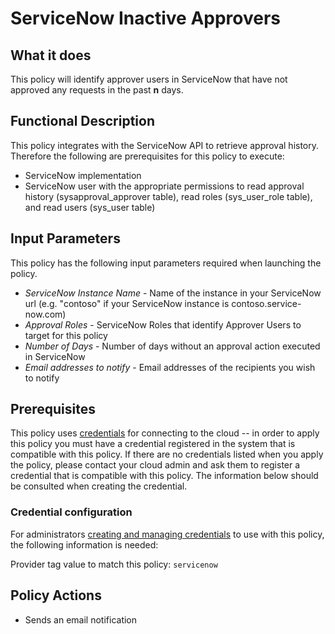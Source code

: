 # ServiceNow Inactive Approvers

## What it does

This policy will identify approver users in ServiceNow that have not approved any requests in the past **n** days.

## Functional Description

This policy integrates with the ServiceNow API to retrieve approval history. Therefore the following are prerequisites for this policy to execute:

- ServiceNow implementation
- ServiceNow user with the appropriate permissions to read approval history (sysapproval_approver table), read roles (sys_user_role table), and read users (sys_user table)

## Input Parameters

This policy has the following input parameters required when launching the policy.

- *ServiceNow Instance Name* - Name of the instance in your ServiceNow url (e.g. "contoso" if your ServiceNow instance is contoso.service-now.com)
- *Approval Roles* - ServiceNow Roles that identify Approver Users to target for this policy
- *Number of Days* - Number of days without an approval action executed in ServiceNow
- *Email addresses to notify* - Email addresses of the recipients you wish to notify

## Prerequisites

This policy uses [credentials](https://docs.rightscale.com/policies/users/guides/credential_management.html) for connecting to the cloud -- in order to apply this policy you must have a credential registered in the system that is compatible with this policy. If there are no credentials listed when you apply the policy, please contact your cloud admin and ask them to register a credential that is compatible with this policy. The information below should be consulted when creating the credential.

### Credential configuration

For administrators [creating and managing credentials](https://docs.rightscale.com/policies/users/guides/credential_management.html) to use with this policy, the following information is needed:

Provider tag value to match this policy: `servicenow`

## Policy Actions

- Sends an email notification

